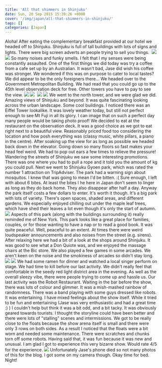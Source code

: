 ```yaml
---
title: 'All that shimmers in Shinjuku'
date: Sun, 20 Sep 2015 15:39:26 +0000
cover: '/img/japan/all-that-shimmers-in-shinjuku/'
tags: []
categories: [Japan]
---
```


Aloha! After eating the complementary breakfast provided at our hotel we headed off to Shinjuku. Shinjuku is full of tall buildings with lots of signs and lights. There were big screen adverts an people trying to sell you things.  [![](https://jovialdragon.files.wordpress.com/2015/09/img_1332.jpg)](https://jovialdragon.files.wordpress.com/2015/09/img_1332.jpg) [![](https://jovialdragon.files.wordpress.com/2015/09/img_1333.jpg)](https://jovialdragon.files.wordpress.com/2015/09/img_1333.jpg) So many noises and funky smells. I felt that I my senses were being constantly assaulted. One of the first things we did today was try a coffee from a cafe set up by an Australian. It wasn't bad, Jase did wish his coffee was stronger. We wondered if this was on purpose to cater to local tastes? We did appear to be the only foreigners there... We headed over to the Government Metropolitan Building. We had read that you could go up to the 45th level observation deck for free. Other towers you have to pay to see the view. [![](https://jovialdragon.files.wordpress.com/2015/09/img_1317.jpg)](https://jovialdragon.files.wordpress.com/2015/09/img_1317.jpg) [![](https://jovialdragon.files.wordpress.com/2015/09/img_1321.jpg)](https://jovialdragon.files.wordpress.com/2015/09/img_1321.jpg)  [![](https://jovialdragon.files.wordpress.com/2015/09/img_1324.jpg)](https://jovialdragon.files.wordpress.com/2015/09/img_1324.jpg) [![](https://jovialdragon.files.wordpress.com/2015/09/img_1327.jpg)](https://jovialdragon.files.wordpress.com/2015/09/img_1327.jpg) We went to the north tower, and we were glad we did. Amazing views of Shinjuku and beyond. It was quite fascinating looking across the urban landscape. Some cool buildings. I noticed there was an Eiffel Tower lookalike. It was lovely weather today, but still not perfect enough to see Mt Fuji in all its glory. I can image that on such a perfect day many people would be taking photo proof! We decided to eat at the restaurant on the observation deck. It was a good choice as we got to eat right next to a beautiful view. Reasonably priced food too considering the location and how posh everything was (classy music, white pillars, a piano in the centre). After soaking up the view for as long as possible we headed back down in the elevator. Going down so many floors so fast makes your head feel weird. We had to pop out ears a few times to relieve the pressure! Wandering the streets of Shinjuku we saw some interesting promotions. There was one where you had to pull a rope and it told you the amount of kg you could pull. Next we went to Shinjuku Gyoen park, which was rated the number 1 attraction on TripAdviser. The park had a warning sign about mosquitos. I knew that was going to mean I'd be bitten. :( Sure enough, I left with about 6 bites. At least the bites I he here in Japan don't seem to linger as long as they do back home. They also disappear after half a day. Anyway the park itself costs a few dollars to enter. It's worth it though. It's a big park with lots of variety. There's open spaces, shaded areas, and different gardens. We especially enjoyed chilling out under the maple leaf trees, which have shed their leaves a lot even though it's only the start of autumn. [![](https://jovialdragon.files.wordpress.com/2015/09/img_1329-0.jpg)](https://jovialdragon.files.wordpress.com/2015/09/img_1329-0.jpg) Aspects of this park (along with the buildings surrounding it) really reminded me of New York. This park looks like a great place for families, couples, or for those wanting to have a nap or to read a good book. It was quite peaceful. Well, peaceful to an extent. At times there were weird loudspeaker announcements and also noises from the street (e.g. sirens). After relaxing here we had a bit of a look at the shops around Shinjuku. It was good to see what a Don Quiote was, and we enjoyed the massage chairs at the Bic store. We also played a few games in some arcades. We aren't keen on the noise and the smokiness of arcades so didn't stay long.  [![](https://jovialdragon.files.wordpress.com/2015/09/img_1330.jpg)](https://jovialdragon.files.wordpress.com/2015/09/img_1330.jpg) [![](https://jovialdragon.files.wordpress.com/2015/09/img_1331.jpg)](https://jovialdragon.files.wordpress.com/2015/09/img_1331.jpg) We had some ramen for dinner and watched a local singer perform on stage. We had time to kill before our last activity. We didn't really feel that comfortable in the seedy red light district area in the evening. As well as the overall sleezy vibe, there were people trying to come up and hassle us. Our last activity was the Robot Restaurant. Waiting in the bar before the show, there was lots of colour and glimmer. It was a mish-mashed rainbow of randomness. There was a band playing with some guys dressed like robots. It was entertaining. I have mixed feelings about the show itself. While it tried to be fun and entertaining (Jase was very enthusiastic and had a great time :) ) I couldn't help but think it was a bit odd, and a bit tacky. It was obviously geared towards tourists. I thought the storyline could have been better and there were lots of "stalling" scenes and intermissions. We got to be really close to the floats because the show arena itself is small and there were only 3 rows on both sides. As a result I noticed that the floats were a bit worn and needed some maintenance. There were scratches and chunks torn off some robots. Having said that, it was fun because it was new and unusual. I am glad I got to experience this very bizarre show. Would rate 4/5 for the experience. [![](https://jovialdragon.files.wordpress.com/2015/09/img_1339.jpg)](https://jovialdragon.files.wordpress.com/2015/09/img_1339.jpg) Unfortunately Jase's phone died so not many photos of this for the blog. I got some on my camera though. Okay time for bed. Night!